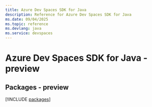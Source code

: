 ```yaml
---
title: Azure Dev Spaces SDK for Java
description: Reference for Azure Dev Spaces SDK for Java
ms.date: 09/04/2025
ms.topic: reference
ms.devlang: java
ms.service: devspaces
---
```

# Azure Dev Spaces SDK for Java - preview
## Packages - preview
[!INCLUDE [packages](dev-spaces-index.md)]